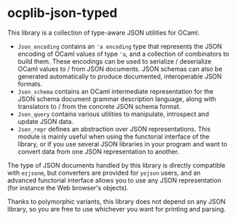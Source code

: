 # ocplib-json-typed

This library is a collection of type-aware JSON utilities for OCaml.

  - `Json_encoding` contains an `'a encoding` type that represents
    the JSON encoding of OCaml values of type `'a`, and a collection
    of combinators to build them. These encodings can be used to
    serialize / deserialize OCaml values to / from JSON
    documents. JSON schemas can also be generated automatically to
    produce documented, interoperable JSON formats.
  - `Json_schema` contains an OCaml intermediate representation for
    the JSON schema document grammar description language, along with
    translators to / from the concrete JSON schema format.
  - `Json_query` contains various utilities to manipulate, introspect
    and update JSON data.
  - `Json_repr` defines an abstraction over JSON representations.
    This module is mainly useful when using the functorial interface of
    the library, or if you use several JSON libraries in your program
    and want to convert data from one JSON representation to another.

The type of JSON documents handled by this library is directly
compatible with `ezjsonm`, but converters are provided for `yojson`
users, and an advanced functorial interface allows you to use any JSON
representation (for instance the Web browser's objects).

Thanks to polymorphic variants, this library does not depend on any
JSON library, so you are free to use whichever you want for printing
and parsing.
